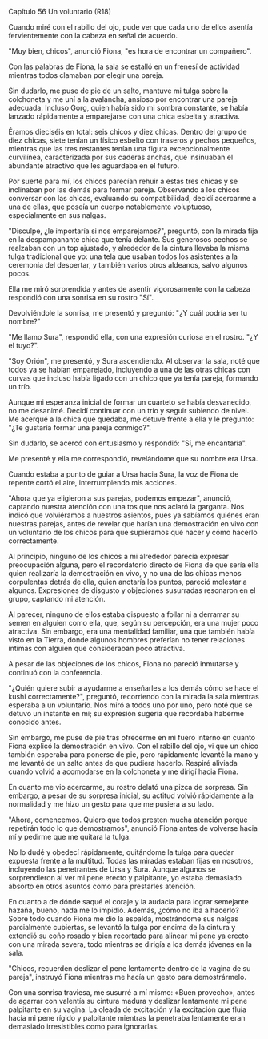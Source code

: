 
Capítulo 56 Un voluntario (R18)

Cuando miré con el rabillo del ojo, pude ver que cada uno de ellos asentía fervientemente con la cabeza en señal de acuerdo.

"Muy bien, chicos", anunció Fiona, "es hora de encontrar un compañero".

Con las palabras de Fiona, la sala se estalló en un frenesí de actividad mientras todos clamaban por elegir una pareja.

Sin dudarlo, me puse de pie de un salto, mantuve mi tulga sobre la colchoneta y me uní a la avalancha, ansioso por encontrar una pareja adecuada. Incluso Gorg, quien había sido mi sombra constante, se había lanzado rápidamente a emparejarse con una chica esbelta y atractiva.

Éramos dieciséis en total: seis chicos y diez chicas. Dentro del grupo de diez chicas, siete tenían un físico esbelto con traseros y pechos pequeños, mientras que las tres restantes tenían una figura excepcionalmente curvilínea, caracterizada por sus caderas anchas, que insinuaban el abundante atractivo que les aguardaba en el futuro.

Por suerte para mí, los chicos parecían rehuir a estas tres chicas y se inclinaban por las demás para formar pareja. Observando a los chicos conversar con las chicas, evaluando su compatibilidad, decidí acercarme a una de ellas, que poseía un cuerpo notablemente voluptuoso, especialmente en sus nalgas.

"Disculpe, ¿le importaría si nos emparejamos?", preguntó, con la mirada fija en la despampanante chica que tenía delante. Sus generosos pechos se realzaban con un top ajustado, y alrededor de la cintura llevaba la misma tulga tradicional que yo: una tela que usaban todos los asistentes a la ceremonia del despertar, y también varios otros aldeanos, salvo algunos pocos.

Ella me miró sorprendida y antes de asentir vigorosamente con la cabeza respondió con una sonrisa en su rostro "Sí".

Devolviéndole la sonrisa, me presentó y preguntó: "¿Y cuál podría ser tu nombre?"

"Me llamo Sura", respondió ella, con una expresión curiosa en el rostro. "¿Y el tuyo?".

"Soy Orión", me presentó, y Sura ascendiendo. Al observar la sala, noté que todos ya se habían emparejado, incluyendo a una de las otras chicas con curvas que incluso había ligado con un chico que ya tenía pareja, formando un trío.

Aunque mi esperanza inicial de formar un cuarteto se había desvanecido, no me desanimé. Decidí continuar con un trío y seguir subiendo de nivel. Me acerqué a la chica que quedaba, me detuve frente a ella y le preguntó: "¿Te gustaría formar una pareja conmigo?".

Sin dudarlo, se acercó con entusiasmo y respondió: "Sí, me encantaría".

Me presenté y ella me correspondió, revelándome que su nombre era Ursa.

Cuando estaba a punto de guiar a Ursa hacia Sura, la voz de Fiona de repente cortó el aire, interrumpiendo mis acciones.

"Ahora que ya eligieron a sus parejas, podemos empezar", anunció, captando nuestra atención con una tos que nos aclaró la garganta. Nos indicó que volviéramos a nuestros asientos, pues ya sabíamos quiénes eran nuestras parejas, antes de revelar que harían una demostración en vivo con un voluntario de los chicos para que supiéramos qué hacer y cómo hacerlo correctamente.

Al principio, ninguno de los chicos a mi alrededor parecía expresar preocupación alguna, pero el recordatorio directo de Fiona de que sería ella quien realizaría la demostración en vivo, y no una de las chicas menos corpulentas detrás de ella, quien anotaría los puntos, pareció molestar a algunos. Expresiones de disgusto y objeciones susurradas resonaron en el grupo, captando mi atención.

Al parecer, ninguno de ellos estaba dispuesto a follar ni a derramar su semen en alguien como ella, que, según su percepción, era una mujer poco atractiva. Sin embargo, era una mentalidad familiar, una que también había visto en la Tierra, donde algunos hombres preferían no tener relaciones íntimas con alguien que consideraban poco atractiva.

A pesar de las objeciones de los chicos, Fiona no pareció inmutarse y continuó con la conferencia.

"¿Quién quiere subir a ayudarme a enseñarles a los demás cómo se hace el kushi correctamente?", preguntó, recorriendo con la mirada la sala mientras esperaba a un voluntario. Nos miró a todos uno por uno, pero noté que se detuvo un instante en mí; su expresión sugería que recordaba haberme conocido antes.

Sin embargo, me puse de pie tras ofrecerme en mi fuero interno en cuanto Fiona explicó la demostración en vivo. Con el rabillo del ojo, vi que un chico también esperaba para ponerse de pie, pero rápidamente levanté la mano y me levanté de un salto antes de que pudiera hacerlo. Respiré aliviada cuando volvió a acomodarse en la colchoneta y me dirigí hacia Fiona.

En cuanto me vio acercarme, su rostro delató una pizca de sorpresa. Sin embargo, a pesar de su sorpresa inicial, su actitud volvió rápidamente a la normalidad y me hizo un gesto para que me pusiera a su lado.

"Ahora, comencemos. Quiero que todos presten mucha atención porque repetirán todo lo que demostramos", anunció Fiona antes de volverse hacia mí y pedirme que me quitara la tulga.

No lo dudé y obedecí rápidamente, quitándome la tulga para quedar expuesta frente a la multitud. Todas las miradas estaban fijas en nosotros, incluyendo las penetrantes de Ursa y Sura. Aunque algunos se sorprendieron al ver mi pene erecto y palpitante, yo estaba demasiado absorto en otros asuntos como para prestarles atención.

En cuanto a de dónde saqué el coraje y la audacia para lograr semejante hazaña, bueno, nada me lo impidió. Además, ¿cómo no iba a hacerlo? Sobre todo cuando Fiona me dio la espalda, mostrándome sus nalgas parcialmente cubiertas, se levantó la tulga por encima de la cintura y extendió su coño rosado y bien recortado para alinear mi pene ya erecto con una mirada severa, todo mientras se dirigía a los demás jóvenes en la sala.

"Chicos, recuerden deslizar el pene lentamente dentro de la vagina de su pareja", instruyó Fiona mientras me hacía un gesto para demostrármelo.

Con una sonrisa traviesa, me susurré a mí mismo: «Buen provecho», antes de agarrar con valentía su cintura madura y deslizar lentamente mi pene palpitante en su vagina. La oleada de excitación y la excitación que fluía hacia mi pene rígido y palpitante mientras la penetraba lentamente eran demasiado irresistibles como para ignorarlas.